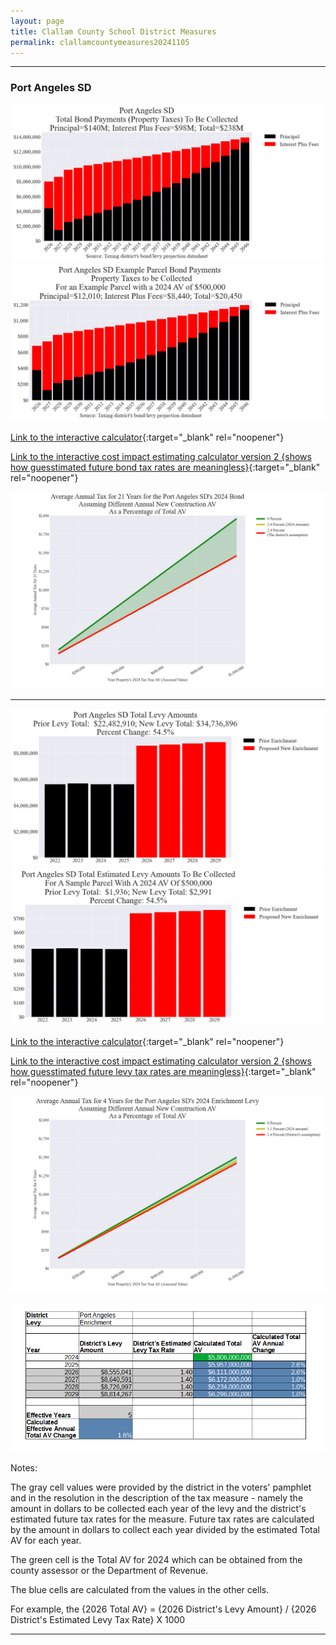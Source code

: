 ```yaml
---
layout: page
title: Clallam County School District Measures
permalink: clallamcountymeasures20241105
---
```


___

### Port Angeles SD

![Port Angeles SD bond totals chart](pagesManual/LeviesReport/20241105/PortAngeles.png "Port Angeles SD bond totals chart")
![Port Angeles SD bond example parcel chart](pagesManual/LeviesReport/20241105/PortAngelesParcel.png "Port Angeles SD bond example parcel chart")

[Link to the interactive calculator](calculator_port_angeles_20241105_enhanced){:target="_blank" rel="noopener"}

[Link to the interactive cost impact estimating calculator version 2 {shows how guesstimated future bond tax rates are meaningless}](table_port_angeles_bond_20241105){:target="_blank" rel="noopener"}

![Port Angeles SD average annual costs for different new construction rates](pagesManual/LeviesReport/20241105/PortAngelesNewConstruction.png "Port Angeles SD new construction chart")

___


![Port Angeles SD enrichment levy totals chart](pagesManual/LeviesReport/20241105/PortAngelesEnrichment.png "Port Angeles SD enrichment levy totals chart")
![Port Angeles SD enrichment levy example parcel chart](pagesManual/LeviesReport/20241105/PortAngelesEnrichmentParcel.png "Port Angeles SD enrichment  example parcel chart")

[Link to the interactive calculator](calculator_port_angeles_enrichment_20241105_enhanced){:target="_blank" rel="noopener"}

[Link to the interactive cost impact estimating calculator version 2 {shows how guesstimated future levy tax rates are meaningless}](table_port_angeles_enrichment_levy_20241105){:target="_blank" rel="noopener"}

![Port Angeles SD average annual costs for different new construction rates](pagesManual/LeviesReport/20241105/PortAngelesEnrichmentLevyNewConstruction.png "Port Angeles SD new construction chart")

![Port Angeles SD effective annual Total AV change](pagesManual/LeviesReport/20241105/PortAngelesSDEnrichmentEffNewConstructionRate.png "Port Angeles SD new construction rate table")

Notes:

The gray cell values were provided by the district in the voters' pamphlet and in the resolution in the description of the tax measure - namely the amount in dollars to be collected each year of the levy and the district's estimated future tax rates for the measure. Future tax rates are calculated by the amount in dollars to collect each year divided by the estimated Total AV for each year.

The green cell is the Total AV for 2024 which can be obtained from the county assessor or the Department of Revenue.

The blue cells are calculated from the values in the other cells.

For example, the {2026 Total AV} = {2026 District's Levy Amount} / {2026 District's Estimated Levy Tax Rate} X 1000

___

